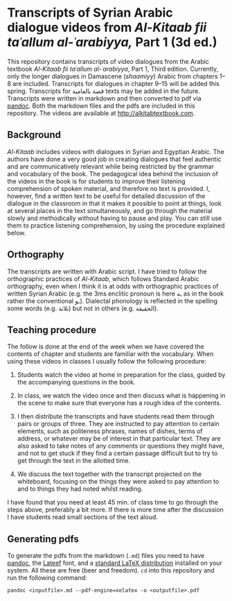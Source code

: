 # Transcripts of Syrian Arabic dialogue videos from *Al-Kitaab fii taʿallum al-ʿarabiyya,* Part 1 (3d ed.)

This repository contains transcripts of video dialogues from the Arabic textbook *Al-Kitaab fii taʿallum al-ʿarabiyya*, Part&nbsp;1, Third edition. Currently, only the longer dialogues in Damascene (*shaamiyy*) Arabic from chapters 1–8 are included. Transcripts for dialogues in chapter 9–15 will be added this spring. Transcripts for قصة بالعامية texts may be added in the future. Transcripts were written in markdown and then converted to pdf via [pandoc](http://pandoc.org). Both the markdown files and the pdfs are included in this repository. The videos are available at <http://alkitabtextbook.com>.

## Background

*Al-Kitaab* includes videos with dialogues in Syrian and Egyptian Arabic. The authors have done a very good job in creating dialogues that feel authentic and are communicatively relevant while being restricted by the grammar and vocabulary of the book. The pedagogical idea behind the inclusion of the videos in the book is for students to improve their listening comprehension of spoken material, and therefore no text is provided. I, however, find a written text to be useful for detailed discussion of the dialogue in the classroom in that it makes it possible to point at things, look at several places in the text simultaneously, and go through the material slowly and methodically without having to pause and play. You can still use them to practice listening comprehension, by using the procedure explained below.

## Orthography

The transcripts are written with Arabic script. I have tried to follow the orthographic practices of *Al-Kitaab*, which follows Standard Arabic orthography, even when I think it is at odds with orthographic practices of written Syrian Arabic (e.g. the 3ms enclitic pronoun is here ـه as in the book rather the conventional ـو). Dialectal phonology is reflected in the spelling some words (e.g. تلاتة) but not in others (e.g. الحقيقة).

## Teaching procedure

The follow is done at the end of the week when we have covered the contents of chapter and students are familiar with the vocabulary. When using these videos in classes I usually follow the following procedure:

1. Students watch the video at home in preparation for the class, guided by the accompanying questions in the book.

2. In class, we watch the video once and then discuss what is happening in the scene to make sure that everyone has a rough idea of the contents.

3. I then distribute the transcripts and have students read them through pairs or groups of three. They are instructed to pay attention to certain elements, such as politeness phrases, names of dishes, terms of address, or whatever may be of interest in that particular text. They are also asked to take notes of any comments or questions they might have, and not to get stuck if they find a certain passage difficult but to try to get through the text in the allotted time.

4. We discuss the text together with the transcript projected on the whiteboard, focusing on the things they were asked to pay attention to and to things they had noted whilst reading.

I have found that you need at least 45 min. of class time to go through the steps above, preferably a bit more. If there is more time after the discussion I have students read small sections of the text aloud.

## Generating pdfs

To generate the pdfs from the markdown (`.md`) files you need to have [pandoc](http://pandoc.org), the [Lateef](https://software.sil.org/lateef/) font, and a [standard LaTeX distribution](https://ctan.org/starter) installed on your system. All these are free (beer and freedom). `cd` into this repository and run the following command:

```
pandoc <inputfile>.md --pdf-engine=xelatex -o <outputfile>.pdf
```
